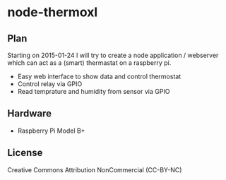# node-thermoxl

## Plan
Starting on 2015-01-24 I will try to create a node application / webserver which can act as a (smart) thermastat on a raspberry pi. 

* Easy web interface to show data and control thermostat
* Control relay via GPIO
* Read temprature and humidity from sensor via GPIO

## Hardware

* Raspberry Pi Model B+

## License
Creative Commons Attribution NonCommercial (CC-BY-NC)

